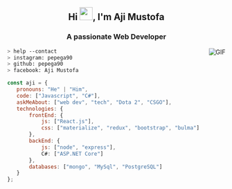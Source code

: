 <h2 align="center">Hi <img src="https://raw.githubusercontent.com/iampavangandhi/iampavangandhi/master/gifs/Hi.gif" width="30px">, I'm Aji Mustofa</h2>
<h3 align="center">A passionate Web Developer</h3>

<img align="right" alt="GIF" src="https://media.giphy.com/media/l0EtMsQGaTomxzzIk/giphy.gif" />

````bash
> help --contact
> instagram: pepega90
> github: pepega90
> facebook: Aji Mustofa
````
 ```javascript
const aji = {
    pronouns: "He" | "Him",
    code: ["Javascript", "C#"],
    askMeAbout: ["web dev", "tech", "Dota 2", "CSGO"],
    technologies: {
        frontEnd: {
            js: ["React.js"],
            css: ["materialize", "redux", "bootstrap", "bulma"]
        },
        backEnd: {
            js: ["node", "express"],
            C#: ["ASP.NET Core"]
        },
        databases: ["mongo", "MySql", "PostgreSQL"]
    }
};
```
